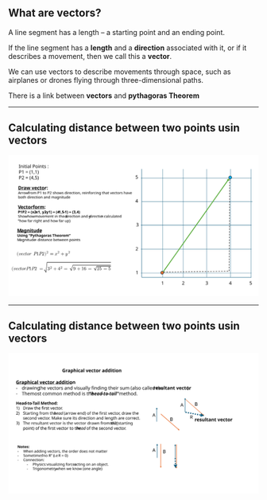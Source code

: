 
## What are vectors? 

A line segment has a length – a starting point and an ending point. 

If the line segment has a **length** and a **direction** associated with it, or if it describes a movement, then we call this a **vector**. 

We can use vectors to describe movements through space, such as airplanes or drones flying through three-dimensional paths. 


There is a link between **vectors** and **pythagoras Theorem**

---

## Calculating distance between two points usin vectors 


![Line Plot](https://github.com/almugabo/SecondarySchool/blob/main/Subjects/MATHS/MYP_4/Branch_03_Geometry/01_notes/xCharts/Vector_in_planes.svg)


---

## Calculating distance between two points usin vectors 


![Line Plot](https://github.com/almugabo/SecondarySchool/blob/main/Subjects/MATHS/MYP_4/Branch_03_Geometry/01_notes/xCharts/Vector_in_planes_2.svg)



